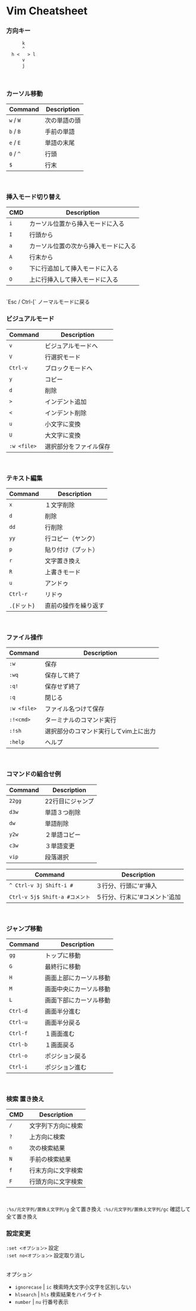 # Vim Cheatsheet


### 方向キー

```txt
      k
      ^
  h <   > l
      v
      j
```
<br>

### カーソル移動

| Command   | Description  |
| --------- | ------------ |
| `w` / `W` | 次の単語の頭 |
| `b` / `B` | 手前の単語   |
| `e` / `E` | 単語の末尾   |
| `0` / `^` | 行頭         |
| `$`       | 行末         |
<br>

### 挿入モード切り替え

| CMD | Description                          |
| --- | ------------------------------------ |
| `i` | カーソル位置から挿入モードに入る     |
| `I` | 行頭から                             |
| `a` | カーソル位置の次から挿入モードに入る |
| `A` | 行末から                             |
| `o` | 下に行追加して挿入モードに入る       |
| `O` | 上に行挿入して挿入モードに入る       |
<br>
 `Esc / Ctrl-[`  ノーマルモードに戻る
<br>


### ビジュアルモード

| Command     | Description            |
| ----------- | ---------------------- |
| `v`         | ビジュアルモードへ     |
| `V`         | 行選択モード           |
| `Ctrl-v`    | ブロックモードへ       |
| `y`         | コピー                 |
| `d`         | 削除                   |
| `>`         | インデント追加         |
| `<`         | インデント削除         |
| `u`         | 小文字に変換           |
| `U`         | 大文字に変換           |
| `:w <file>` | 選択部分をファイル保存 |

<br>


### テキスト編集

|  Command    | Description            |
| ----------- | ---------------------- |
| `x`         | １文字削除             |
| `d`         | 削除                   |
| `dd`        | 行削除                 |
| `yy`        | 行コピー（ヤンク）     |
| `p`         | 貼り付け（プット）     |
| `r`         | 文字置き換え           |
| `R`         | 上書きモード           |
| `u`         | アンドゥ               |
| `Ctrl-r`    | リドゥ                 |
| `.`(ドット) | 直前の操作を繰り返す   |

<br>


### ファイル操作

|  Command    | Description                           |
| ----------- | ------------------------------------- |
| `:w`        | 保存                                  |
| `:wq`       | 保存して終了                          |
| `:q!`       | 保存せず終了                          |
| `:q`        | 閉じる                                |
| `:w <file>` | ファイル名つけて保存                  |
| `:!<cmd>`   | ターミナルのコマンド実行              |
| `:!sh`      | 選択部分のコマンド実行してvim上に出力 |
| `:help`     | ヘルプ                                |

<br>


### コマンドの組合せ例

| Command | Description           |
| ------- | --------------------- |
| `22gg`  | 22行目にジャンプ      |
| `d3w`   | 単語３つ削除          |
| `dw`    | 単語削除              |
| `y2w`   | ２単語コピー          |
| `c3w`   | ３単語変更            |
| `vip`   | 段落選択              |

| Command                        | Description                           |
| ------------------------------ | ------------------------------------- |
| `^ Ctrl-v 3j Shift-i #`        | ３行分、行頭に'#'挿入                 |
| `Ctrl-v 5j$ Shift-a #コメント` | ５行分、行末に'#コメント'追加         |
<br>


### ジャンプ移動

| Command  | Description               |
| -------- | ------------------------- |
| `gg`     | トップに移動              |
| `G`      | 最終行に移動              |
| `H`      | 画面上部にカーソル移動    |
| `M`      | 画面中央にカーソル移動    |
| `L`      | 画面下部にカーソル移動    |
| `Ctrl-d` | 画面半分進む              |
| `Ctrl-u` | 画面半分戻る              |
| `Ctrl-f` | １画面進む                |
| `Ctrl-b` | １画面戻る                |
| `Ctrl-o` | ポジション戻る            |
| `Ctrl-i` | ポジション進む            |
<br>


### 検索 置き換え

| CMD  | Description          |
| ---- | -------------------- |
| `/`  | 文字列下方向に検索   |
| `?`  | 上方向に検索         |
| `n`  | 次の検索結果         |
| `N`  | 手前の検索結果       |
| `f`  | 行末方向に文字検索   |
| `F`  | 行頭方向に文字検索   |
<br>

`:%s/元文字列/置換え文字列/g` 全て置き換え
`:%s/元文字列/置換え文字列/gc` 確認して全て置き換え
<br>


### 設定変更

`:set <オプション>` 設定<br>
`:set no<オプション>` 設定取り消し<br>
<br>

オプション<br>
- `ignorecase` | `ic`   検索時大文字小文字を区別しない
- `hlsearch`   | `hls`  検索結果をハイライト
- `number`     | `nu`   行番号表示

